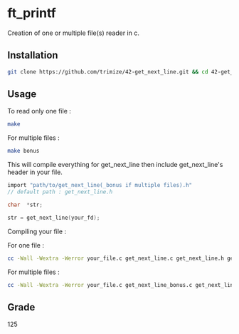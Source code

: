 # ft_printf

Creation of one or multiple file(s) reader in c.

## Installation

```bash
git clone https://github.com/trimize/42-get_next_line.git && cd 42-get_next_line
```

## Usage

To read only one file :

```bash
make
```

For multiple files : 

```bash
make bonus
```

This will compile everything for get_next_line then include get_next_line's header in your file.

```c
import "path/to/get_next_line(_bonus if multiple files).h"
// default path : get_next_line.h

char  *str;

str = get_next_line(your_fd);

```

Compiling your file :

For one file :

```bash
cc -Wall -Wextra -Werror your_file.c get_next_line.c get_next_line.h get_next_line_utils.c
```
For multiple files :

```bash
cc -Wall -Wextra -Werror your_file.c get_next_line_bonus.c get_next_line_bonus.h get_next_line_utils_bonus.c
```

## Grade

125

